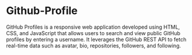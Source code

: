 # Github-Profile
GitHub Profiles is a responsive web application developed using HTML, CSS, and JavaScript that allows users to search and view public GitHub profiles by entering a username. It leverages the GitHub REST API to fetch real-time data such as avatar, bio, repositories, followers, and following.
